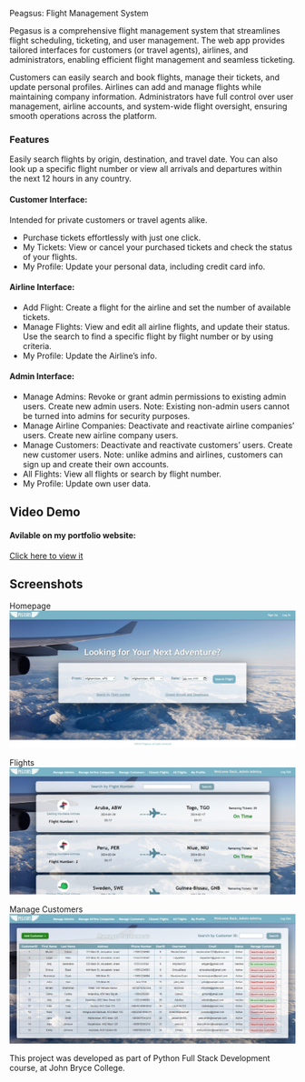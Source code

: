 Peagsus: Flight Management System

  <p>Pegasus is a comprehensive flight management system that streamlines flight scheduling, ticketing, and user management. The web app provides tailored interfaces for customers (or travel agents), airlines, and administrators, enabling efficient flight management and seamless ticketing.</p>
  <p>Customers can easily search and book flights, manage their tickets, and update personal profiles. Airlines can add and manage flights while maintaining company information. Administrators have full control over user management, airline accounts, and system-wide flight oversight, ensuring smooth operations across the platform.</p>

  <h3>Features</h3>
  <p>Easily search flights by origin, destination, and travel date. You can also look up a specific flight number or view all arrivals and departures within the next 12 hours in any country.</p>

  <h4>Customer Interface:</h4>
  <p>Intended for private customers or travel agents alike.</p>
  <ul>
      <li>Purchase tickets effortlessly with just one click.</li>
      <li>My Tickets: View or cancel your purchased tickets and check the status of your flights.</li>
      <li>My Profile: Update your personal data, including credit card info.</li>
  </ul>

  <h4>Airline Interface:</h4>
  <ul>
      <li>Add Flight: Create a flight for the airline and set the number of available tickets.</li>
      <li>Manage Flights: View and edit all airline flights, and update their status. Use the search to find a specific flight by flight number or by using criteria.</li>
      <li>My Profile: Update the Airline’s info.</li>
  </ul>

  <h4>Admin Interface:</h4>
  <ul>
      <li>Manage Admins: Revoke or grant admin permissions to existing admin users. Create new admin users. Note: Existing non-admin users cannot be turned into admins for security purposes.</li>
      <li>Manage Airline Companies: Deactivate and reactivate airline companies’ users. Create new airline company users.</li>
      <li>Manage Customers: Deactivate and reactivate customers’ users. Create new customer users. Note: unlike admins and airlines, customers can sign up and create their own accounts.</li>
      <li>All Flights: View all flights or search by flight number.</li>
      <li>My Profile: Update own user data.</li>
  </ul>

<h2>Video Demo</h2>
<h4>Avilable on my portfolio website:</h4>
<a href="https://resume-omega-pied.vercel.app/projects?project=3">Click here to view it</a>

<h2>Screenshots</h2>

Homepage 
![Homepage](/screenshots/pegasus1.jpg "Homepage")

Flights
![Flights](/screenshots/pegasus2.jpg "Flights")

Manage Customers
![ManageCustomers](/screenshots/pegasus3.jpg "Manage Customers")

This project was developed as part of Python Full Stack Development course, at John Bryce College.
